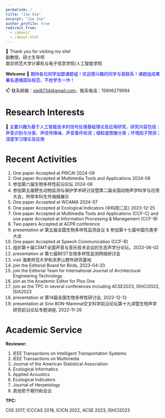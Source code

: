 ```yaml
---
permalink: /
title: "Jie Xie"
excerpt: "Jie Xie"
author_profile: true
redirect_from: 
  - /about/
  - /about.html
---
```



👋 Thank you for visiting my site! 
<br> 副教授，硕士生导师 <br>
南京师范大学计算机与电子信息学院/人工智能学院

**Welcome**
👀 <span style="color:blue"> 期待各位同学加盟课题组！欢迎感兴趣的同学与我联系！课题组成果署名遵循国际规范，不抢学生一作！</span> 

📫 联系邮箱：xiej8734@gmail.com，联系电话：15906279084

**Research Interests**
======
🌱 <span style="color:blue">主要兴趣为基于人工智能技术的信号处理基础理论及应用研究，研究内容包括：声音识别与分类、声信号降噪、声音事件检测；细粒度图像分类；环境因子预测；深度学习理论及应用</span> 

**Recent Activities**
======
1. One paper Accepted at PRICAI 2024-09
2. One paper Accepted at Multimedia Tools and Applications 2024-08
3. 参加第六届生物多样性前沿论坛 2024-08
4. 参加第五届野生动物监测与保护学术研讨会暨第二届全国动物声学科学与应用大会，所带本科生作海报展示
5. One paper Accepted at WCAMA 2024-07
6. One paper Accepted at Ecological Indicators (中科院二区) 2023-12-25
7. One paper Accepted at Multimedia Tools and Applications (CCF-C) and one paper Accepted at Information Processing & Management (CCF-B)
8. Two papers Accepted at ACPR conference
9. presentation at 第五届全国生物多样性监测会议 & 参加第十七届中国鸟类学大会
10. One paper Accepted at Speech Communication (CCF-B)
11. 组织第十届CSMT全国声音与音乐技术会议的生态声学分论坛，2023-06-02
12. presentation at 第七届BEST生物多样性监测网络研讨会
13. visit 海南师范大学和吊罗山野外研究基地
14. join the Editorial Board for Birds, 2023-04-20
15. join the Editorial Team for International Journal of Architectural Engineering Technology
16. join as the Academic Editor for Plos One
17. join as the TPC in several conferences including ACSE2023, ISHCI2023, ISIA2023
18. presentation at 第14届全国生物多样性研讨会, 2022-12-12
19. presentation at Sino BON-Mammal交叉科学前沿论坛第十九讲暨生物声学研究前沿论坛专题讲座, 2022-11-26


**Academic Service**
======
<span style="font-weight:bold">Reviewer: </span>
01. IEEE Transactions on Intelligent Transportation Systems
02. IEEE Transactions on Multimedia
03. Journal of the American Statistical Association
04. Ecological Informatics
05. Applied Acoustics
06. Ecological Indicators
07. Journal of Herpetology
08. 其他若干期刊和会议

<span style="font-weight:bold">TPC: </span>

CIIS 2017, ICCCAS 2018, ICICN 2022, ACSE 2023, ISHCI2023





